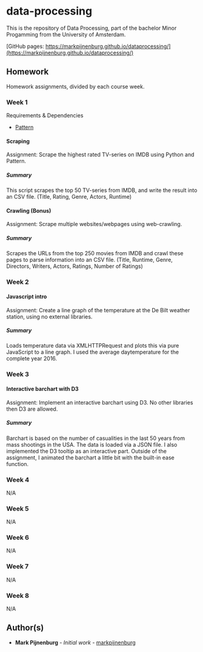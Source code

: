 # data-processing

This is the repository of Data Processing, part of the bachelor Minor Progamming from the University of Amsterdam.

[GitHub pages: https://markpijnenburg.github.io/dataprocessing/](https://markpijnenburg.github.io/dataprocessing/)

## Homework
Homework assignments, divided by each course week.


### Week 1

Requirements & Dependencies
* [Pattern](https://pypi.python.org/pypi/Pattern)

#### Scraping

Assignment: Scrape the highest rated TV-series on IMDB using Python and Pattern.

##### Summary
This script scrapes the top 50 TV-series from IMDB, and write the result into an CSV file. (Title, Rating, Genre, Actors, Runtime)

#### Crawling (Bonus)

Assignment: Scrape multiple websites/webpages using web-crawling.

##### Summary
Scrapes the URLs from the top 250 movies from IMDB and crawl these pages to parse information into an CSV file. (Title, Runtime, Genre, Directors, Writers, Actors, Ratings, Number of Ratings)

### Week 2

#### Javascript intro

Assignment: Create a line graph of the temperature at the De Bilt weather station, using no external libraries.

##### Summary
Loads temperature data via XMLHTTPRequest and plots this via pure JavaScript to a line graph. I used the average daytemperature for the complete year 2016.

### Week 3
#### Interactive barchart with D3

Assignment: Implement an interactive barchart using D3. No other libraries then D3 are allowed.

##### Summary
Barchart is based on the number of casualities in the last 50 years from mass shootings in the USA. The data is loaded via a JSON file. I also implemented the D3 tooltip as an interactive part. Outside of the assignment, I animated the barchart a little bit with the built-in ease function.

### Week 4
N/A

### Week 5
N/A

### Week 6
N/A

### Week 7
N/A

### Week 8
N/A


## Author(s)

* **Mark Pijnenburg** - *Initial work* - [markpijnenburg](https://github.com/markpijnenburg)
